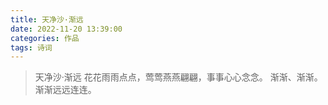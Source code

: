 ```yaml
---
title: 天净沙·渐远
date: 2022-11-20 13:39:00
categories: 作品
tags: 诗词
---
```


> 天净沙·渐远
> 花花雨雨点点，莺莺燕燕翩翩，事事心心念念。
> 渐渐、渐渐。渐渐远远连连。
